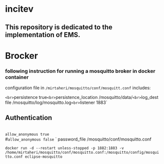 # incitev
## This repository is dedicated to the implementation of EMS.

# Brocker

### following instruction for running a mosquitto broker in docker container

configuration file in `/mirtaheri/mosquitto/conf/mosquitt.conf` includes:

`
<br>
`persistence true`
<br>
`persistence_location /mosquitto/data/`
<br>
`log_dest file /mosquitto/log/mosquitto.log`
<br>
`listener 1883`
<br>
## Authentication ##
<br>`allow_anonymous true`
<br>#`allow_anonymous false`
`
password_file /mosquitto/conf/mosquitto.conf


`docker run -d --restart unless-stopped -p 1882:1883 -v /home/mirtaheri/mosquitto/conf/mosquitto.conf:/mosquitto/config/mosquitto.conf eclipse-mosquitto`
